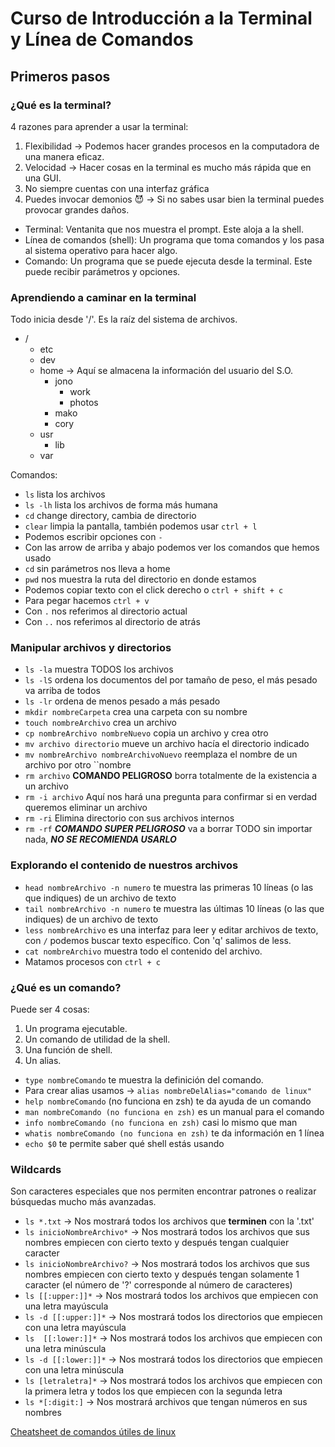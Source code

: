 # Curso de Introducción a la Terminal y Línea de Comandos

## Primeros pasos

### ¿Qué es la terminal?

4 razones para aprender a usar la terminal:

1. Flexibilidad -> Podemos hacer grandes procesos en la computadora de una manera eficaz.
2. Velocidad -> Hacer cosas en la terminal es mucho más rápida que en una GUI.
3. No siempre cuentas con una interfaz gráfica
4. Puedes invocar demonios 😈 -> Si no sabes usar bien la terminal puedes provocar grandes daños.

- Terminal: Ventanita que nos muestra el prompt. Este aloja a la shell.
- Línea de comandos (shell): Un programa que toma comandos y los pasa al sistema operativo para hacer algo.
- Comando: Un programa que se puede ejecuta desde la terminal. Este puede recibir parámetros y opciones.

### Aprendiendo a caminar en la terminal

Todo inicia desde '/'. Es la raíz del sistema de archivos.

- /
  - etc
  - dev
  - home -> Aquí se almacena la información del usuario del S.O.
    - jono
      - work
      - photos
    - mako
    - cory
  - usr
    - lib
  - var

Comandos:

- `ls` lista los archivos
- `ls -lh` lista los archivos de forma más humana
- `cd` change directory, cambia de directorio
- `clear` limpia la pantalla, también podemos usar `ctrl + l`
- Podemos escribir opciones con `-`
- Con las arrow de arriba y abajo podemos ver los comandos que hemos usado
- `cd` sin parámetros nos lleva a home
- `pwd` nos muestra la ruta del directorio en donde estamos
- Podemos copiar texto con el click derecho o `ctrl + shift + c`
- Para pegar hacemos `ctrl + v`
- Con `.` nos referimos al directorio actual
- Con `..` nos referimos al directorio de atrás

### Manipular archivos y directorios

- `ls -la` muestra TODOS los archivos
- `ls -lS` ordena los documentos del por tamaño de peso, el más pesado va arriba de todos
- `ls -lr` ordena de menos pesado a más pesado
- `mkdir nombreCarpeta` crea una carpeta con su nombre
- `touch nombreArchivo` crea un archivo
- `cp nombreArchivo nombreNuevo` copia un archivo y crea otro
- `mv archivo directorio` mueve un archivo hacía el directorio indicado
- `mv nombreArchivo nombreArchivoNuevo` reemplaza el nombre de un archivo por otro ``nombre
- `rm archivo` **COMANDO PELIGROSO** borra totalmente de la existencia a un archivo
- `rm -i archivo` Aquí nos hará una pregunta para confirmar si en verdad queremos eliminar un archivo
- `rm -ri` Elimina directorio con sus archivos internos
- `rm -rf` ***COMANDO SUPER PELIGROSO*** va a borrar TODO sin importar nada, ***NO SE RECOMIENDA USARLO***

### Explorando el contenido de nuestros archivos

- `head nombreArchivo -n numero` te muestra las primeras 10 líneas (o las que indiques) de un archivo de texto
- `tail nombreArchivo -n numero` te muestra las últimas 10 líneas (o las que indiques) de un archivo de texto
- `less nombreArchivo` es una interfaz para leer y editar archivos de texto, con `/` podemos buscar texto específico. Con 'q' salimos de less.
- `cat nombreArchivo` muestra todo el contenido del archivo.
- Matamos procesos con `ctrl + c`

### ¿Qué es un comando?

Puede ser 4 cosas:

1. Un programa ejecutable.
2. Un comando de utilidad de la shell.
3. Una función de shell.
4. Un alias.

- `type nombreComando` te muestra la definición del comando.
- Para crear alias usamos -> `alias nombreDelAlias="comando de linux"`
- `help nombreComando` (no funciona en zsh) te da ayuda de un comando
- `man nombreComando (no funciona en zsh)` es un manual para el comando
- `info nombreComando (no funciona en zsh)` casi lo mismo que man
- `whatis nombreComando (no funciona en zsh)` te da información en 1 línea
- `echo $0` te permite saber qué shell estás usando

### Wildcards

Son caracteres especiales que nos permiten encontrar patrones o realizar búsquedas mucho más avanzadas.

- `ls *.txt` -> Nos mostrará todos los archivos que **terminen** con la '.txt'
- `ls inicioNombreArchivo*` -> Nos mostrará todos los archivos que sus nombres empiecen con cierto texto y después tengan cualquier caracter
- `ls inicioNombreArchivo?` -> Nos mostrará todos los archivos que sus nombres empiecen con cierto texto y después tengan solamente 1 caracter (el número de '?' corresponde al número de caracteres)
- `ls [[:upper:]]*` -> Nos mostrará todos los archivos que empiecen con una letra mayúscula
- `ls -d [[:upper:]]*` -> Nos mostrará todos los directorios que empiecen con una letra mayúscula
- `ls  [[:lower:]]*` -> Nos mostrará todos los archivos que empiecen con una letra minúscula
- `ls -d [[:lower:]]*` -> Nos mostrará todos los directorios que empiecen con una letra minúscula
- `ls [letraletra]*` -> Nos mostrará todos los archivos que empiecen con la primera letra y todos los que empiecen con la segunda letra
- `ls *[:digit:]` -> Nos mostrará archivos que tengan números en sus nombres

[Cheatsheet de comandos útiles de linux](https://static.platzi.com/media/public/uploads/command-line-cheat-sheet_f2552bde-3bb0-4b1c-a1a7-dbd40095fa4f.pdf)
